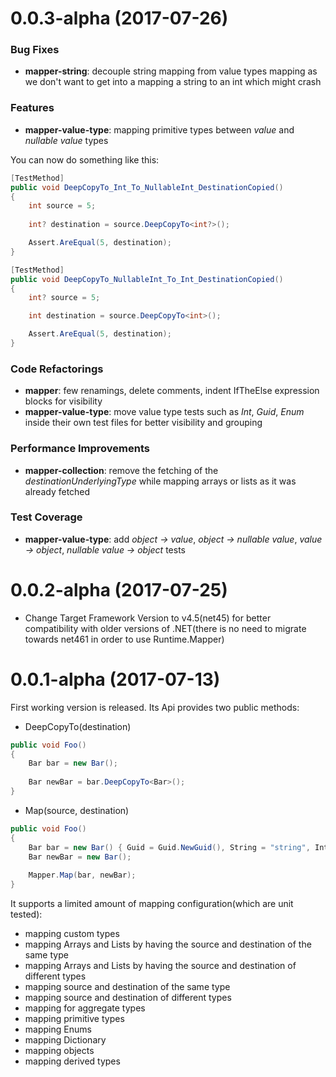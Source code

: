 # 0.0.3-alpha (2017-07-26)

### Bug Fixes

* **mapper-string**: decouple string mapping from value types mapping as we don't want to get into a mapping a string to an int which might crash

### Features

* **mapper-value-type**: mapping primitive types between *value* and *nullable value* types

You can now do something like this:

```c#
[TestMethod]
public void DeepCopyTo_Int_To_NullableInt_DestinationCopied()
{
    int source = 5;
    
    int? destination = source.DeepCopyTo<int?>();

    Assert.AreEqual(5, destination);
}
```

```c#
[TestMethod]
public void DeepCopyTo_NullableInt_To_Int_DestinationCopied()
{
    int? source = 5;

    int destination = source.DeepCopyTo<int>();

    Assert.AreEqual(5, destination);
}
```


### Code Refactorings

* **mapper**: few renamings, delete comments, indent IfTheElse expression blocks for visibility
* **mapper-value-type**: move value type tests such as *Int*, *Guid*, *Enum* inside their own test files for better visibility and grouping

### Performance Improvements

* **mapper-collection**: remove the fetching of the *destinationUnderlyingType* while mapping arrays or lists as it was already fetched

### Test Coverage

* **mapper-value-type**: add *object -> value*, *object -> nullable value*, *value -> object*, *nullable value -> object* tests

# 0.0.2-alpha (2017-07-25)
* Change Target Framework Version to v4.5(net45) for better compatibility with older versions of .NET(there is no need to migrate towards net461 in order to use Runtime.Mapper)

# 0.0.1-alpha (2017-07-13)
First working version is released. Its Api provides two public methods:

* DeepCopyTo<T>(destination)

```c#
public void Foo()
{
    Bar bar = new Bar();
    
    Bar newBar = bar.DeepCopyTo<Bar>();
}
```

* Map(source, destination)

```c#
public void Foo()
{
    Bar bar = new Bar() { Guid = Guid.NewGuid(), String = "string", Int = 123 };
    Bar newBar = new Bar();
    
    Mapper.Map(bar, newBar);
}
```

It supports a limited amount of mapping configuration(which are unit tested):
* mapping custom types
* mapping Arrays and Lists by having the source and destination of the same type
* mapping Arrays and Lists by having the source and destination of different types
* mapping source and destination of the same type
* mapping source and destination of different types
* mapping for aggregate types
* mapping primitive types
* mapping Enums
* mapping Dictionary
* mapping objects
* mapping derived types
